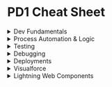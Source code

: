 # PD1 Cheat Sheet

<details>
	<summary>Dev Fundamentals</summary>

# Developer Fundamentals

## Save Order of Execution
1. System Validation
2. Before Save Flows
3. Before Triggers
4. Validation Rules and System Validation
5. Duplicate Rules
6. _Save to database but not committed_
7. After Trigger
8. Assignment Rules
9. Auto response Rules
10. Workflow Rules
11. Escalation Rules
12. Flow Automation
13. After Save Flows
14. Commit to database

**S**am's **F**amily **T**ook **V**alerie **D**own **S**outh **T**o **A** **A**uto **W**orkshop's **E**nclosed **F**oyer.

## Governor Limits
- SOQL Queries: 100
- DML: 150

## Model View Controller Architecture
- Model: where data is saved
- View: how data is visualized
- Controller: how data is manipulated/logic

## Data Imports & Exports

|   | Data Import Wizard      | Data Loader |
| ----------- | ----------- | ----------- |
| **Max Records** | 50K    | 5M       |
| **Pros** | - Choose whether to trigger workflow rules   | - Can save mapping for later use <br> - Can delete and export data    |
| **Cons** |  - Can only insert, update or upsert <br> - Can't use on product and opportunities <br> - Can't save mappings <br> - Can't schedule imports   | - No option to turn off workflow rules |

</details>

<details>
	<summary>Process Automation & Logic</summary>

# Process Automation & Logic
	
## About Apex
- Apex is a programming language that uses Java-like syntax and acts like database stored procedures.
- **Hosted**: Apex is saved, compiled, and executed on the server—the Lightning Platform.
- **Object oriented**: Apex supports classes, interfaces, inheritance, abstraction, polymorphism, and encapsulation.
- **Strongly typed**: Apex validates references to objects at compile time.

## Apex Class Definition & Members
- Access modifiers: `global`, `public`, `private`, `protected`
- sharing context: `with sharing`, `without sharing`, `inherited sharing`
- Class keywords: `implements`, `extends`
- Interface keywords: `abstract`, `virtual`, `interface`
- Constructors
- Member variables
- Member properties
- Methods

## Apex Data Types
- String: 'hello world'
- Boolean: true or false
- Integer: 7
- Decimal: 7.7
- Id: 006Hs00001KsrsSIAR
- Date: 2024-01-23
- DateTime: 2024-01-23 03:03:03
- Time: 02:39:39.217Z
- Blob: binary data
- Enum: store set of id that are accessed one at a time
- List: `List<String> colorsList = new List<String>{'red'};`
- Set: `Set<Integer> intSet = new Set<Integer>();`
- Map: `Map<Id, String> idList = new Map<Id, String>();`

## Apex Class Use Cases
- Trigger Handler Class: `public class AccountTriggerHandler {}`
- Lightning Web Controller Class: `public class MedsListController{}`
- Visualforce Controller Class: `public class EditPageController{}`
- Exception Class: `public class MyCustomException extends Exception{}`
- Test Data Factory Class:`@isTest public class TestDataFactory{}`
- Test Class: `@isTest private class AccountTriggerHandlerTest{}`
- Invocable Methods for Flows & Process Builders to Call: `@InvocableMethod(callout = true label = 'methodName' description = 'description' category = 'DML')`
- Web Services Methods for External Services to Call: `@future(callout=true) static void myfutureMethod(){}`

## Apex Triggers*
- Trigger Definition: `trigger AccountTrigger on Account(before update){}`
- Trigger Context:
- Trigger Error Handling: 

## Other Apex
- Asynchronous: queueable apex, batchable apex, scheduled apex, future methods
- Anonmyous: execute anonoymous window, salesforce CLI `force:aepx:execute` command, REST API executeAnonymous endpoint
- Invocable: `@InvocableMethod` or `@InvocableVariable` to be used in a flow

## Data Search & Manipulation in Apex
- complicated soql example
- sosl
- parent - child soql
- child -> parent soql
- dml example

## Custom metadata, custom platform events, Custom settings
## Apex Integration



 </details>
 
<details>
	<summary>Testing</summary>

# Testing, Debugging & Depoyments

## Test Class & Methods
## Exception Handling
## Exception Class & Method

## Exception Examples
- `System.DmlException`
- `System.ListException`
- `System.QueryException`

## Asynch Testing
- Queueable Apex: `System.enqueJob()`
- Batchable Apex: `Database.executeBatch()`
- Schedule Apex: `System.schedule()`
- Future Methods: call method between `Test.startTest` and `Test.stopTest`

 </details>
  
<details>
	<summary>Debugging</summary>

## Log Inspector
## Debug Logs

 </details>

 <details>
	<summary>Deployments</summary>

## Sandboxes
## Code Coverage
 - why its required
## Deployment Tools
## Change Sets

</details>
 
 
<details>
	<summary>Visualforce</summary>
	
# User Interface
## Visualforce
## Visualforce Page
## Standard Controller
## Standard List Controller
## Custom Controller
</details>

<details>
	<summary>Lightning Web Components</summary>

## LWC Framework
## LWC Benefits
## LWC Decorators
## Lightning Web Components
## Child to Parent and Parent to Child LWC Communication
## Lightning Message Service
## Lightning Data Service
## LWC Security
## Lightning Aura Components
## Aura Component Framework

</details>
